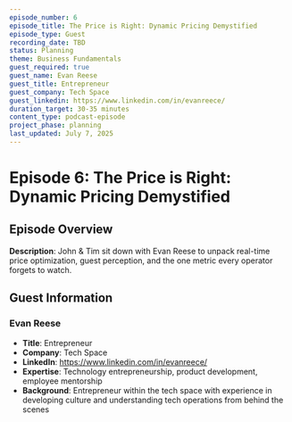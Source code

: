 ```yaml
---
episode_number: 6
episode_title: The Price is Right: Dynamic Pricing Demystified
episode_type: Guest
recording_date: TBD
status: Planning
theme: Business Fundamentals
guest_required: true
guest_name: Evan Reese
guest_title: Entrepreneur
guest_company: Tech Space
guest_linkedin: https://www.linkedin.com/in/evanreece/
duration_target: 30-35 minutes
content_type: podcast-episode
project_phase: planning
last_updated: July 7, 2025
---
```


# Episode 6: The Price is Right: Dynamic Pricing Demystified

## Episode Overview

**Description**: John & Tim sit down with Evan Reese to unpack real-time price optimization, guest perception, and the one metric every operator forgets to watch.

## Guest Information

### Evan Reese
- **Title**: Entrepreneur
- **Company**: Tech Space
- **LinkedIn**: https://www.linkedin.com/in/evanreece/
- **Expertise**: Technology entrepreneurship, product development, employee mentorship
- **Background**: Entrepreneur within the tech space with experience in developing culture and understanding tech operations from behind the scenes